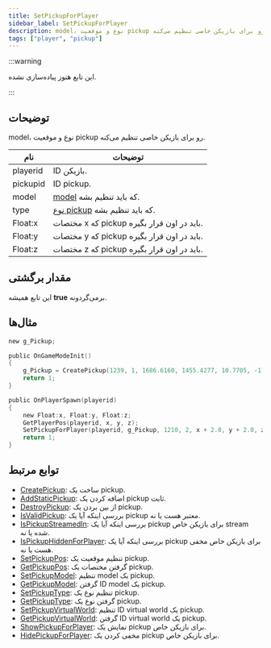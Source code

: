 ```yaml
---
title: SetPickupForPlayer
sidebar_label: SetPickupForPlayer
description: model، نوع و موقعیت pickup رو برای بازیکن خاصی تنظیم می‌کنه.
tags: ["player", "pickup"]
---
```


<VersionWarn version='omp v1.1.0.2612' />

:::warning

این تابع هنوز پیاده‌سازی نشده.

:::

## توضیحات

model، نوع و موقعیت pickup رو برای بازیکن خاصی تنظیم می‌کنه.

| نام      | توضیحات                                                  |
|----------|----------------------------------------------------------|
| playerid | ID بازیکن.                                               |
| pickupid | ID pickup.                                               |
| model    | [model](../resources/pickupids) که باید تنظیم بشه.       |
| type     | [نوع pickup](../resources/pickuptypes) که باید تنظیم بشه. |
| Float:x  | مختصات x که pickup باید در اون قرار بگیره.               |
| Float:y  | مختصات y که pickup باید در اون قرار بگیره.               |
| Float:z  | مختصات z که pickup باید در اون قرار بگیره.               |

## مقدار برگشتی

این تابع همیشه **true** برمی‌گردونه.

## مثال‌ها

```c
new g_Pickup;

public OnGameModeInit()
{
    g_Pickup = CreatePickup(1239, 1, 1686.6160, 1455.4277, 10.7705, -1);
    return 1;
}

public OnPlayerSpawn(playerid)
{
    new Float:x, Float:y, Float:z;
    GetPlayerPos(playerid, x, y, z);
    SetPickupForPlayer(playerid, g_Pickup, 1210, 2, x + 2.0, y + 2.0, z);
    return 1;
}
```

## توابع مرتبط

- [CreatePickup](CreatePickup): ساخت یک pickup.
- [AddStaticPickup](AddStaticPickup): اضافه کردن یک pickup ثابت.
- [DestroyPickup](DestroyPickup): از بین بردن یک pickup.
- [IsValidPickup](IsValidPickup): بررسی اینکه آیا یک pickup معتبر هست یا نه.
- [IsPickupStreamedIn](IsPickupStreamedIn): بررسی اینکه آیا یک pickup برای بازیکن خاص stream شده یا نه.
- [IsPickupHiddenForPlayer](IsPickupHiddenForPlayer): بررسی اینکه آیا یک pickup برای بازیکن خاص مخفی هست یا نه.
- [SetPickupPos](SetPickupPos): تنظیم موقعیت یک pickup.
- [GetPickupPos](GetPickupPos): گرفتن مختصات یک pickup.
- [SetPickupModel](SetPickupModel): تنظیم model یک pickup.
- [GetPickupModel](GetPickupModel): گرفتن ID model یک pickup.
- [SetPickupType](SetPickupType): تنظیم نوع یک pickup.
- [GetPickupType](GetPickupType): گرفتن نوع یک pickup.
- [SetPickupVirtualWorld](SetPickupVirtualWorld): تنظیم ID virtual world یک pickup.
- [GetPickupVirtualWorld](GetPickupVirtualWorld): گرفتن ID virtual world یک pickup.
- [ShowPickupForPlayer](ShowPickupForPlayer): نمایش یک pickup برای بازیکن خاص.
- [HidePickupForPlayer](HidePickupForPlayer): مخفی کردن یک pickup برای بازیکن خاص.